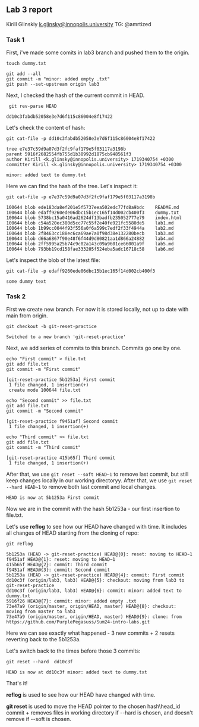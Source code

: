 ## Lab 3 report
Kirill Glinskiy k.glinsky@innopolis.university
TG: @amrtized
### Task 1
First, i've made some comits in lab3 branch and pushed them to the origin.

```shell
touch dummy.txt
```
```shell
git add --all
git commit -m "minor: added empty .txt"
git push --set-upstream origin lab3
```
Next, I checked the hash of the current commit in HEAD. 
```shell
 git rev-parse HEAD

dd10c3fabdb52058e3e7d6f115c86004e8f17422
```

Let's check the content of hash:

```shell
git cat-file -p dd10c3fabdb52058e3e7d6f115c86004e8f17422
```
```
tree e7e37c59d9a07d3f2fc9faf179e5f03117a3198b
parent 5916f2682554fb755d1b38992d1875cb948561f3
author Kirill <k.glinsky@innopolis.university> 1719340754 +0300
committer Kirill <k.glinsky@innopolis.university> 1719340754 +0300

minor: added text to dummy.txt
```

Here we can find the hash of the tree. Let's inspect it:

```shell
git cat-file -p e7e37c59d9a07d3f2fc9faf179e5f03117a3198b
```
```
100644 blob ede183da8ef201e5f5737eea502edc77fd8a9bdc	README.md
100644 blob edaff9260ede06dbc15b1ec165f14d002cb400f3	dummy.txt
100644 blob 5738bc15a0416ad2624df13badfb235052777e79	index.html
100644 blob c54a520ec380d5cc77c55f2e40fe921fc5580de5	lab1.md
100644 blob 1b99cc0044f93f556a0f6a599c7edf2f33f4944a	lab2.md
100644 blob 2f8463cc188ec6ca69ae7a0f98d38e132280becb	lab3.md
100644 blob d66a6867f90e48f6f44d9d80821aa1d866a24882	lab4.md
100644 blob 2ff5995a25b74c9c02a143c09a9601ce66001a9f	lab5.md
100644 blob 793bb19cd158fae333205f524eba5adc16718c58	lab6.md
```

Let's inspect the blob of the latest file:

```shell
git cat-file -p edaff9260ede06dbc15b1ec165f14d002cb400f3
```
```
some dummy text
```
### Task 2
First we create new branch. For now it is stored locally, not up to date with main from origin.
```
git checkout -b git-reset-practice
```
```
Switched to a new branch 'git-reset-practice'
```
Next, we add series of commits to this branch. Commits go one by one.

```
echo "First commit" > file.txt
git add file.txt
git commit -m "First commit"
```
```
[git-reset-practice 5b1253a] First commit
 1 file changed, 1 insertion(+)
 create mode 100644 file.txt
```
```
echo "Second commit" >> file.txt
git add file.txt
git commit -m "Second commit"
```
```
[git-reset-practice f9451af] Second commit
 1 file changed, 1 insertion(+)
```
```
echo "Third commit" >> file.txt
git add file.txt
git commit -m "Third commit"
```
```
[git-reset-practice 415b65f] Third commit
 1 file changed, 1 insertion(+)
```

After that, we use ```git reset --soft HEAD~1``` to remove last commit, but still keep changes locally in our working directoryy.
After that, we use ```git reset --hard HEAD~1``` to remove both last commit and local changes.

```HEAD is now at 5b1253a First commit```

Now we are in the commit with the hash 5b1253a - our first insertion to file.txt. 

Let's use **reflog** to see how our HEAD have changed with time. It includes all changes of HEAD starting from the cloning of repo:

```
git reflog
```
```shell
5b1253a (HEAD -> git-reset-practice) HEAD@{0}: reset: moving to HEAD~1
f9451af HEAD@{1}: reset: moving to HEAD~1
415b65f HEAD@{2}: commit: Third commit
f9451af HEAD@{3}: commit: Second commit
5b1253a (HEAD -> git-reset-practice) HEAD@{4}: commit: First commit
dd10c3f (origin/lab3, lab3) HEAD@{5}: checkout: moving from lab3 to git-reset-practice
dd10c3f (origin/lab3, lab3) HEAD@{6}: commit: minor: added text to dummy.txt
5916f26 HEAD@{7}: commit: minor: added empty .txt
73e47a9 (origin/master, origin/HEAD, master) HEAD@{8}: checkout: moving from master to lab3
73e47a9 (origin/master, origin/HEAD, master) HEAD@{9}: clone: from https://github.com/PurplePegasuss/Sum24-intro-labs.git
```

Here we can see exactly what happened - 3 new commits + 2 resets reverting back to the 5b1253a.

Let's switch back to the times before those 3 commits:

```
git reset --hard  dd10c3f
```
```
HEAD is now at dd10c3f minor: added text to dummy.txt
```

That's it!

**reflog** is used to see how our HEAD have changed with time.

**git reset** is used to move the HEAD pointer to the chosen hash\head_id commit + removes files in working directory if --hard is chosen, and doesn't remove if --soft is chosen.
